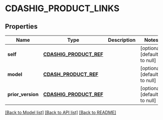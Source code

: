 # CDASHIG_PRODUCT_LINKS

## Properties
Name | Type | Description | Notes
------------ | ------------- | ------------- | -------------
**self** | [**CDASHIG_PRODUCT_REF**](CdashigProductRef.md) |  | [optional] [default to null]
**model** | [**CDASH_PRODUCT_REF**](CdashProductRef.md) |  | [optional] [default to null]
**prior_version** | [**CDASHIG_PRODUCT_REF**](CdashigProductRef.md) |  | [optional] [default to null]

[[Back to Model list]](../README.md#documentation-for-models) [[Back to API list]](../README.md#documentation-for-api-endpoints) [[Back to README]](../README.md)


